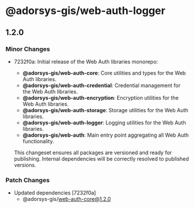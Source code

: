 # @adorsys-gis/web-auth-logger

## 1.2.0

### Minor Changes

- 7232f0a: Initial release of the Web Auth libraries monorepo:

  - **@adorsys-gis/web-auth-core**: Core utilities and types for the Web Auth libraries.
  - **@adorsys-gis/web-auth-credential**: Credential management for the Web Auth libraries.
  - **@adorsys-gis/web-auth-encryption**: Encryption utilities for the Web Auth libraries.
  - **@adorsys-gis/web-auth-storage**: Storage utilities for the Web Auth libraries.
  - **@adorsys-gis/web-auth-logger**: Logging utilities for the Web Auth libraries.
  - **@adorsys-gis/web-auth**: Main entry point aggregating all Web Auth functionality.

  This changeset ensures all packages are versioned and ready for publishing. Internal dependencies will be correctly resolved to published versions.

### Patch Changes

- Updated dependencies [7232f0a]
  - @adorsys-gis/web-auth-core@1.2.0
